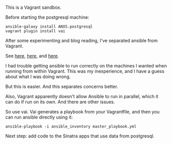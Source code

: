 This is a Vagrant sandbox.

Before starting the postgresql machine:

    ansible-galaxy install ANXS.postgresql
    vagrant plugin install vai

After some experimenting and blog reading, I've
separated ansible from Vagrant.

See [here](https://github.com/MatthewMi11er/vai), [here](https://github.com/debops/examples/tree/master/vagrant-multi-machine), and [here](http://blog.wjlr.org.uk/2014/12/30/multi-machine-vagrant-ansible-gotcha.html).

I had trouble getting ansible to run correctly on the machines I wanted when running from within Vagrant. This was my inexperience, and I have a guess about what I was doing wrong.

But this is easier. And this separates concerns better.

Also, Vagrant apparently doesn't allow Ansible to run in parallel, which it can do if run on its own. And there are other issues.

So use vai. Vai generates a playbook from your Vagrantfile, and then you can run ansible directly using it:

    ansible-playbook -i ansible_inventory master_playbook.yml

Next step: add code to the Sinatra apps that use data from postgresql.
